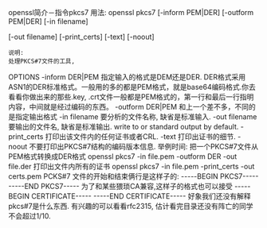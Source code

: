 openssl简介－指令pkcs7
  用法: 
    openssl pkcs7 [-inform PEM|DER] [-outform PEM|DER] [-in filename] 

[-out filename] [-print_certs] [-text] [-noout] 


    说明: 
    处理PKCS#7文件的工具, 

OPTIONS 
    -inform DER|PEM 
    指定输入的格式是DEM还是DER. DER格式采用ASN1的DER标准格式。一般用的多的都是PEM格式，就是base64编码格式.你去看看你做出来的那些.key, .crt文件一般都是PEM格式的，第一行和最后一行指明内容，中间就是经过编码的东西。 
    -outform DER|PEM 
    和上一个差不多，不同的是指定输出格式 
    -in filename 
    要分析的文件名称, 缺省是标准输入. 
    -out filename 
    要输出的文件名, 缺省是标准输出. 
    write to or standard output by default. 
    -print_certs 
    打印出该文件内的任何证书或者CRL. 
    -text 
    打印出证书的细节. 
    -noout 
    不要打印出PKCS#7结构的编码版本信息. 
    举例时间: 
    把一个PKCS#7文件从PEM格式转换成DER格式 
    openssl pkcs7 -in file.pem -outform DER -out file.der 
    打印出文件内所有的证书 
    openssl pkcs7 -in file.pem -print_certs -out certs.pem 
    PCKS#7 文件的开始和结束俩行是这样子的: 
    -----BEGIN PKCS7----- 
    -----END PKCS7----- 
    为了和某些猥琐CA兼容,这样子的格式也可以接受 
    -----BEGIN CERTIFICATE----- 
    -----END CERTIFICATE----- 
    好象我们还没有解释pkcs#7是什么东西. 有兴趣的可以看看rfc2315, 估计看完目录还没有阵亡的同学不会超过1/10.

 

 